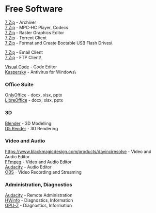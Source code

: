 # Free Software
[7 Zip](https://www.7-zip.org/) - Archiver\
[7 Zip](https://codecguide.com/) - MPC-HC Player, Codecs\
[7 Zip](https://www.getpaint.net/) - Raster Graphics Editor\
[7 Zip](https://www.qbittorrent.org/) - Torrent Client\
[7 Zip](https://rufus.ie/en/) - Format and Create Bootable USB Flash Drives\

[7 Zip](https://www.thunderbird.net/) - Email Client\
[7 Zip](https://filezilla-project.org/) - FTP Client\

[Visual Code](https://code.visualstudio.com/) - Code Editor\
[Kaspersky](https://www.kaspersky.com/downloads/free-antivirus) - Antivirus for Windows\

### Office Suite
[OnlyOffice](https://www.onlyoffice.com/download-desktop.aspx) - docx, xlsx, pptx\
[LibreOffice](https://www.libreoffice.org/) - docx, xlsx, pptx

### 3D
[Blender](https://www.blender.org/) - 3D Modelling\
[D5 Render](https://www.d5render.com/) - 3D Rendering

### Video and Audio
https://www.blackmagicdesign.com/products/davinciresolve - Video and Audio Editor\
[FFmpeg](https://www.ffmpeg.org/) - Video and Audio Editor\
[Audacity](https://www.audacityteam.org/) - Audio Editor\
[OBS](https://obsproject.com/) - Video Recording and Streaming

### Administration, Diagnostics
[Audacity](https://anydesk.com/) - Remote Administration\
[HWinfo](https://www.hwinfo.com/) - Diagnostics, Information\
[GPU-Z](https://www.techpowerup.com/gpuz/) - Diagnostics, Information